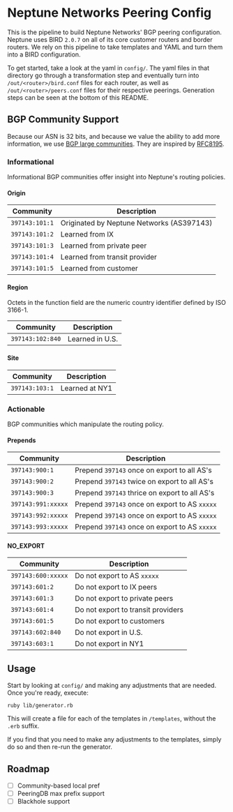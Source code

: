 # Neptune Networks Peering Config

This is the pipeline to build Neptune Networks' BGP peering configuration. Neptune uses BIRD `2.0.7` on all of its core customer routers and border routers. We rely on this pipeline to take templates and YAML and turn them into a BIRD configuration.

To get started, take a look at the yaml in `config/`. The yaml files in that directory go through a transformation step and eventually turn into `/out/<router>/bird.conf` files for each router, as well as `/out/<router>/peers.conf` files for their respective peerings. Generation steps can be seen at the bottom of this README.

## BGP Community Support

Because our ASN is 32 bits, and because we value the ability to add more information, we use [BGP large communities](http://largebgpcommunities.net/). They are inspired by [RFC8195](https://tools.ietf.org/html/rfc8195).

### Informational

Informational BGP communities offer insight into Neptune's routing policies.

#### Origin

| Community | Description |
| --------- | ----------- |
| `397143:101:1` | Originated by Neptune Networks (AS397143) |
| `397143:101:2` | Learned from IX |
| `397143:101:3` | Learned from private peer |
| `397143:101:4` | Learned from transit provider |
| `397143:101:5` | Learned from customer |

#### Region

Octets in the function field are the numeric country identifier defined by ISO 3166-1.

| Community | Description |
| --------- | ----------- |
| `397143:102:840` | Learned in U.S. |

#### Site

| Community | Description |
| --------- | ----------- |
| `397143:103:1` | Learned at NY1 |

### Actionable

BGP communities which manipulate the routing policy.

#### Prepends

| Community | Description |
| --------- | ----------- |
| `397143:900:1` | Prepend `397143` once on export to all AS's |
| `397143:900:2` | Prepend `397143` twice on export to all AS's |
| `397143:900:3` | Prepend `397143` thrice on export to all AS's |
| `397143:991:xxxxx` | Prepend `397143` once on export to AS `xxxxx` |
| `397143:992:xxxxx` | Prepend `397143` once on export to AS `xxxxx` |
| `397143:993:xxxxx` | Prepend `397143` once on export to AS `xxxxx` |

#### NO_EXPORT

| Community | Description |
| --------- | ----------- |
| `397143:600:xxxxx` | Do not export to AS `xxxxx` |
| `397143:601:2` | Do not export to IX peers |
| `397143:601:3` | Do not export to private peers |
| `397143:601:4` | Do not export to transit providers |
| `397143:601:5` | Do not export to customers |
| `397143:602:840` | Do not export in U.S. |
| `397143:603:1` | Do not export in NY1 |

## Usage

Start by looking at `config/` and making any adjustments that are needed. Once you're ready, execute:

```
ruby lib/generator.rb
```

This will create a file for each of the templates in `/templates`, without the `.erb` suffix.

If you find that you need to make any adjustments to the templates, simply do so and then re-run the generator.

## Roadmap

- [ ] Community-based local pref
- [ ] PeeringDB max prefix support
- [ ] Blackhole support
